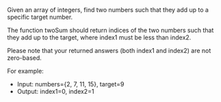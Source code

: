 Given an array of integers, find two numbers such that they add up to a specific
target number.

The function twoSum should return indices of the two numbers such that they add
up to the target, where index1 must be less than index2.

Please note that your returned answers (both index1 and index2) are not 
zero-based.


For example:
 - Input: numbers={2, 7, 11, 15}, target=9
 - Output: index1=0, index2=1